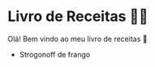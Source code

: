 # Livro de Receitas :man_cook:

Olá! Bem vindo ao meu livro de receitas :wave: 

- Strogonoff de frango
